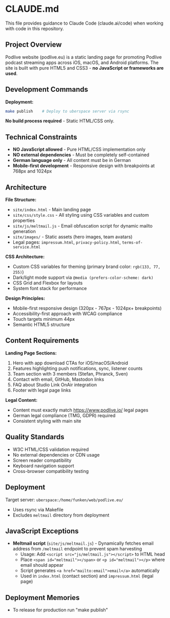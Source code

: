 # CLAUDE.md

This file provides guidance to Claude Code (claude.ai/code) when working with code in this repository.

## Project Overview

Podlive website (podlive.eu) is a static landing page for promoting Podlive podcast streaming apps across iOS, macOS, and Android platforms. The site is built with pure HTML5 and CSS3 - **no JavaScript or frameworks are used**.

## Development Commands

**Deployment:**
```bash
make publish    # Deploy to uberspace server via rsync
```

**No build process required** - Static HTML/CSS only.

## Technical Constraints

- **NO JavaScript allowed** - Pure HTML/CSS implementation only
- **NO external dependencies** - Must be completely self-contained
- **German language only** - All content must be in German
- **Mobile-first development** - Responsive design with breakpoints at 768px and 1024px

## Architecture

**File Structure:**
- `site/index.html` - Main landing page
- `site/css/style.css` - All styling using CSS variables and custom properties
- `site/js/meltmail.js` - Email obfuscation script for dynamic mailto generation
- `site/images/` - Static assets (hero images, team avatars)
- Legal pages: `impressum.html`, `privacy-policy.html`, `terms-of-service.html`

**CSS Architecture:**
- Custom CSS variables for theming (primary brand color: `rgb(133, 77, 255)`)
- Dark/light mode support via `@media (prefers-color-scheme: dark)`
- CSS Grid and Flexbox for layouts
- System font stack for performance

**Design Principles:**
- Mobile-first responsive design (320px - 767px - 1024px+ breakpoints)
- Accessibility-first approach with WCAG compliance
- Touch targets minimum 44px
- Semantic HTML5 structure

## Content Requirements

**Landing Page Sections:**
1. Hero with app download CTAs for iOS/macOS/Android
2. Features highlighting push notifications, sync, listener counts
3. Team section with 3 members (Stefan, Phranck, Sven)
4. Contact with email, GitHub, Mastodon links
5. FAQ about Studio Link OnAir integration
6. Footer with legal page links

**Legal Content:**
- Content must exactly match https://www.podlive.io/ legal pages
- German legal compliance (TMG, GDPR) required
- Consistent styling with main site

## Quality Standards

- W3C HTML/CSS validation required
- No external dependencies or CDN usage
- Screen reader compatibility
- Keyboard navigation support
- Cross-browser compatibility testing

## Deployment

Target server: `uberspace:/home/funken/web/podlive.eu/`
- Uses rsync via Makefile
- Excludes `meltmail` directory from deployment

## JavaScript Exceptions

- **Meltmail script** (`site/js/meltmail.js`) - Dynamically fetches email address from `/meltmail` endpoint to prevent spam harvesting
  - Usage: Add `<script src="js/meltmail.js"></script>` to HTML head
  - Place `<span id="meltmail"></span>` or `<p id="meltmail"></p>` where email should appear
  - Script generates `<a href="mailto:email">email</a>` automatically
  - Used in `index.html` (contact section) and `impressum.html` (legal page)

## Deployment Memories

- To release for production run "make publish"